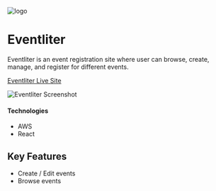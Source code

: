 ![logo](https://github.com/jenkennedy/Eventliter/blob/master/app/assets/images/favicon.png)
# Eventliter  

Eventliter is an event registration site where user can browse, create, manage, and register for different events.

[Eventliter Live Site](https://eventliter.herokuapp.com/#/login)

![Eventliter Screenshot](https://github.com/jenkennedy/Eventliter/blob/master/EventliterScreenshot.png "Eventliter Screenshot")


#### Technologies
 * AWS
 * React

## Key Features
 * Create / Edit events
 * Browse events
